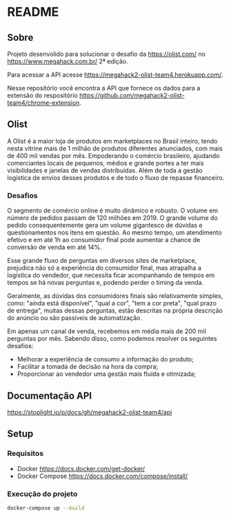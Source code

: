 # README

## Sobre

Projeto desenvolido para solucionar o desafio da https://olist.com/ no https://www.megahack.com.br/ 2ª edição.

Para acessar a API acesse https://megahack2-olist-team4.herokuapp.com/.

Nesse repositório você encontra a API que fornece os dados para a extensão do respositório https://github.com/megahack2-olist-team4/chrome-extension.

## Olist

A Olist é a maior loja de produtos em marketplaces no Brasil inteiro, tendo nesta vitrine mais de 1 milhão de produtos diferentes anunciados, com mais de 400 mil vendas por mês. Empoderando o comércio brasileiro, ajudando comerciantes locais de pequenos, médios e grande portes a ter mais visibilidades e janelas de vendas distribuídas. Além de toda a gestão logística de envios desses produtos e de todo o fluxo de repasse financeiro.

### Desafios

O segmento de comércio online é muito dinâmico e robusto. O volume em número de pedidos passam de 120 milhões em 2019. O grande volume do pedido consequentemente gera um volume gigantesco de dúvidas e questionamentos nos itens em questão. Ao mesmo tempo, um atendimento efetivo e em até 1h ao consumidor final pode aumentar a chance de conversão de venda em até 14%.

Esse grande fluxo de perguntas em diversos sites de marketplace, prejudica não só a experiência do consumidor final, mas atrapalha a logística do vendedor, que necessita ficar acompanhando de tempos em tempos se há novas perguntas e, podendo perder o timing da venda.

Geralmente, as dúvidas dos consumidores finais são relativamente simples, como:  "ainda está disponível", "qual a cor",  "tem a cor preta", "qual prazo de entrega", muitas dessas perguntas, estão descritas na própria descrição do anúncio ou são passíveis de automatização.

Em apenas um canal de venda, recebemos em média mais de 200 mil perguntas por mês. Sabendo disso, como podemos resolver os seguintes desafios:

- Melhorar a experiência de consumo a informação do produto;
- Facilitar a tomada de decisão na hora da compra;
- Proporcionar ao vendedor uma gestão mais fluída e otimizada;

## Documentação API

https://stoplight.io/p/docs/gh/megahack2-olist-team4/api

## Setup

### Requisitos

* Docker https://docs.docker.com/get-docker/
* Docker Compose https://docs.docker.com/compose/install/

### Execução do projeto

```bash
docker-compose up --build
```
